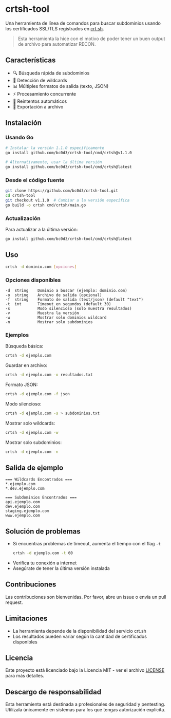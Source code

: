 # crtsh-tool
Una herramienta de línea de comandos para buscar subdominios usando los certificados SSL/TLS registrados en [crt.sh](https://crt.sh).
> Esta herramienta la hice con el motivo de poder tener un buen output de archivo para automatizar RECON.

## Características
- 🔍 Búsqueda rápida de subdominios
- 🎯 Detección de wildcards
- 📊 Múltiples formatos de salida (texto, JSON)
- ⚡ Procesamiento concurrente
- 🔄 Reintentos automáticos
- 📁 Exportación a archivo

## Instalación
### Usando Go
```bash
# Instalar la versión 1.1.0 específicamente
go install github.com/bc0d3/crtsh-tool/cmd/crtsh@v1.1.0

# Alternativamente, usar la última versión
go install github.com/bc0d3/crtsh-tool/cmd/crtsh@latest
```

### Desde el código fuente
```bash
git clone https://github.com/bc0d3/crtsh-tool.git
cd crtsh-tool
git checkout v1.1.0  # Cambiar a la versión específica
go build -o crtsh cmd/crtsh/main.go
```

### Actualización
Para actualizar a la última versión:
```bash
go install github.com/bc0d3/crtsh-tool/cmd/crtsh@latest
```

## Uso
```bash
crtsh -d dominio.com [opciones]
```

### Opciones disponibles
```
-d  string    Dominio a buscar (ejemplo: dominio.com)
-o  string    Archivo de salida (opcional)
-f  string    Formato de salida (text/json) (default "text")
-t  int       Timeout en segundos (default 30)
-s            Modo silencioso (solo muestra resultados)
-v            Muestra la versión
-w            Mostrar solo dominios wildcard
-n            Mostrar solo subdominios
```

### Ejemplos
Búsqueda básica:
```bash
crtsh -d ejemplo.com
```

Guardar en archivo:
```bash
crtsh -d ejemplo.com -o resultados.txt
```

Formato JSON:
```bash
crtsh -d ejemplo.com -f json
```

Modo silencioso:
```bash
crtsh -d ejemplo.com -s > subdominios.txt
```

Mostrar solo wildcards:
```bash
crtsh -d ejemplo.com -w
```

Mostrar solo subdominios:
```bash
crtsh -d ejemplo.com -n
```

## Salida de ejemplo
```
=== Wildcards Encontrados ===
*.ejemplo.com
*.dev.ejemplo.com

=== Subdominios Encontrados ===
api.ejemplo.com
dev.ejemplo.com
staging.ejemplo.com
www.ejemplo.com
```

## Solución de problemas
- Si encuentras problemas de timeout, aumenta el tiempo con el flag `-t`
  ```bash
  crtsh -d ejemplo.com -t 60
  ```
- Verifica tu conexión a internet
- Asegúrate de tener la última versión instalada

## Contribuciones
Las contribuciones son bienvenidas. Por favor, abre un issue o envía un pull request.

## Limitaciones
- La herramienta depende de la disponibilidad del servicio crt.sh
- Los resultados pueden variar según la cantidad de certificados disponibles

## Licencia
Este proyecto está licenciado bajo la Licencia MIT - ver el archivo [LICENSE](LICENSE) para más detalles.

## Descargo de responsabilidad
Esta herramienta está destinada a profesionales de seguridad y pentesting. Utilízala únicamente en sistemas para los que tengas autorización explícita.